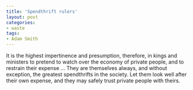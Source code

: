 ```yaml
---
title: 'Spendthrift rulers'
layout: post
categories:
- waste
tags:
- Adam Smith
---
```


It is the highest impertinence and presumption, therefore, in kings and ministers to pretend to watch over the economy of private people, and to restrain their expense ... They are themselves always, and without exception, the greatest spendthrifts in the society. Let them look well after their own expense, and they may safely trust private people with theirs.